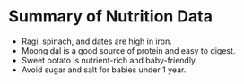 # Summary of Nutrition Data

- Ragi, spinach, and dates are high in iron.
- Moong dal is a good source of protein and easy to digest.
- Sweet potato is nutrient-rich and baby-friendly.
- Avoid sugar and salt for babies under 1 year.
